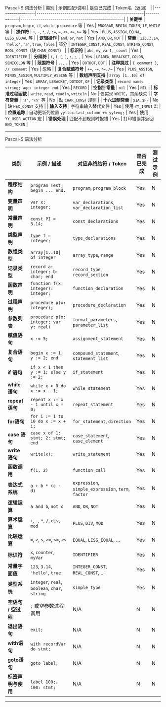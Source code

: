 
Pascal-S 词法分析
| 类别             | 示例匹配/说明                                        | 是否已完成 | Token名（返回）                                    |
|------------------|------------------------------------------------------|--------------|----------------------------------------------------|
| **关键字**        | `program`, `begin`, `if`, `while`, `procedure` 等     | Yes        | `PROGRAM`, `BEGIN_TOKEN`, `IF`, `WHILE` 等          |
| **操作符**        | `+`, `-`, `*`, `/`, `:=`, `=`, `<>`, `<=`, `>=` 等    | Yes        | `PLUS`, `ASSIGN`, `EQUAL`, `LESS_EQUAL` 等         |
| **逻辑操作**      | `and`, `or`, `not`                                   | Yes        | `AND`, `OR`, `NOT`                                 |
| **常量**          | `123`, `3.14`, `'hello'`, `'a'`, `true`, `false`     | 部分       | `INTEGER_CONST`, `REAL_CONST`, `STRING_CONST`, `BOOL_CONST`（缺 `CHAR_CONST`） |
| **标识符**        | `abc`, `my_var1`, `_count`                           | Yes        | `IDENTIFIER`                                       |
| **分隔符**        | `(`, `)`, `[`, `]`, `:`, `;`, `,`                     | Yes        | `LPAREN`, `RBRACKET`, `COLON`, `SEMICOLON` 等      |
| **范围符号**      | `..`, `.`                                            | Yes        | `DOTDOT`, `DOT`                                    |
| **注释跳过**      | `{ comment }`, `// comment`                          | Yes        | 忽略                                               |
| **复合赋值符号**  | `+=`, `-=`, `*=`, `/=`                               | Yes        | `PLUS_ASSIGN`, `MINUS_ASSIGN`, `MULTIPLY_ASSIGN` 等 |
| **数组声明支持**  | `array [1..10] of integer`                           | Yes        | `ARRAY`, `LBRACKET`, `DOTDOT`, `OF`                |
| **记录类型**      | `record name: string; age: integer end`             | Yes        | `RECORD`                                           |
| **空指针常量**    | `nil`                                               | Yes        | `NIL`                                              |
| **标准过程函数**  | `write`, `read`, `readln`, `writeln`                | No         | 仅实现 `WRITE`，其余缺失                           |
| **字符常量**      | `'a'`, `'\n'` 等                                     | No         | 缺 `CHAR_CONST` 规则                               |
| **十六进制常量**  | `$1A`, `$FF`                                         | No         | 缺 `HEX_CONST` 支持                                |
| **输入支持**      | 字符串输入替代文件                                  | Yes        | 使用 `YY_INPUT` 宏                                 |
| **位置追踪**      | 自动更新列位置 `yylloc.last_column += yyleng;`      | Yes        | 使用 `YY_USER_ACTION` 宏                           |
| **错误处理**      | 匹配不到规则时报错                                  | Yes        | 打印错误并返回 `END_TOKEN`                         |

---



Pascal-S 语法分析

| 类别             | 示例 / 描述                                      | 对应非终结符 / Token               | 是否已完成 | 测试示例 |
|------------------|--------------------------------------------------|------------------------------------|-------------|-----------|
| **程序结构**     | `program Test; begin ... end.`                   | `program`, `program_block`         | Yes   | N        |
| **变量声明**     | `var x: integer;`                                | `var_declarations`, `var_declaration_list` | Yes | N        |
| **常量声明**     | `const PI = 3.14;`                                | `const_declarations`               | Yes   | N        |
| **类型声明**     | `type t = integer;`                              | `type_declarations`                | Yes   | N        |
| **数组类型**     | `array[1..10] of integer`                        | `array_type`, `range`              | Yes   | N        |
| **记录类型**     | `record a: integer; b: char; end`                | `record_type`, `record_section`    | Yes   | N        |
| **函数声明**     | `function f(x: integer): integer;`               | `function_declaration`             | Yes   | N        |
| **过程声明**     | `procedure p(x: integer);`                       | `procedure_declaration`            | Yes   | N        |
| **参数列表**     | `procedure p(x: integer; var y: real)`           | `formal_parameters`, `parameter_list` | Yes | N        |
| **赋值语句**     | `x := 5;`                                        | `assignment_statement`             | Yes   | N        |
| **复合语句**     | `begin x := 1; y := 2; end`                      | `compound_statement`, `statement_list` | Yes | N        |
| **if 语句**      | `if x < 1 then y := 1; else y := 2;`             | `if_statement`                     | Yes   | N        |
| **while 语句**   | `while x > 0 do x := x - 1;`                     | `while_statement`                  | Yes   | N        |
| **repeat语句**   | `repeat x := x - 1 until x = 0;`                 | `repeat_statement`                 | Yes   | N        |
| **for语句**      | `for i := 1 to 10 do x := x + i;`                | `for_statement`, `direction`       | Yes   | N        |
| **case 语句**    | `case x of 1: stmt; 2: stmt; end`                | `case_statement`, `case_element`   | Yes   | N        |
| **write 语句**   | `write(x);`                                      | `write_statement`                  | Yes   | N        |
| **函数调用**     | `f(1, 2)`                                        | `function_call`                    | Yes   | N        |
| **表达式系统**   | `a + b * (c - d)`                                | `expression`, `simple_expression`, `term`, `factor` | Yes | N        |
| **逻辑运算**     | `a and b`, `not c`                               | `AND`, `OR`, `NOT`                 | Yes   | N        |
| **算术运算**     | `+`, `-`, `*`, `/`, `div`, `mod`                 | `PLUS`, `DIV`, `MOD`               | Yes   | N        |
| **比较运算**     | `=`, `<`, `>`, `<=`, `>=`, `<>`                  | `EQUAL`, `LESS_EQUAL`, ...         | Yes   | N        |
| **标识符**       | `x`, `counter`, `myVar`                          | `IDENTIFIER`                       | Yes   | N        |
| **常量字面值**   | `123`, `3.14`, `'hello'`, `true`                 | `INTEGER_CONST`, `REAL_CONST`, ... | Yes   | N        |
| **类型系统**     | `integer`, `real`, `boolean`, `char`, `string`  | `simple_type`                      | Yes   | N        |
| **空语句 / 空过程** | `;` 或空参数过程调用                        | N/A                                | N | N        |
| **退出语句**     | `exit;`                                          | N/A                                | N | N        |
| **with语句**     | `with recordVar do stmt;`                        | N/A                                | N | N        |
| **goto语句**     | `goto label;`                                    | N/A                                | N | N        |
| **标签声明与使用**| `label 100;`、`100: stmt;`                      | N/A                                | N | N        |

---